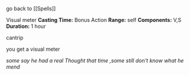 go back to [[Spells]]

Visual meter
	**Casting Time:** Bonus Action
	**Range:** self
	**Components:** V,S
	**Duration:** 1 hour

cantrip

you get a visual meter





*some say he had a real Thought that time ,some still don't know what he mend* 